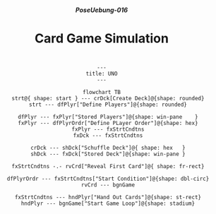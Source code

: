 ##### <p align="center"> PoseUebung-016 </p>

# <p align="center"> Card Game Simulation </p>

<div align="center">


```mermaid

---
title: UNO
---

flowchart TB
    strt@{ shape: start } --- crDck[Create Deck]@{shape: rounded}
    strt --- dfPlyr["Define Players"]@{shape: rounded}

    dfPlyr --- fxPlyr["Stored Players"]@{shape: win-pane	}
    fxPlyr --- dfPlyrOrdr["Define PLayer Order"]@{shape: hex}
    fxPlyr --- fxStrtCndtns
    fxDck --- fxStrtCndtns

    crDck --- shDck["Schuffle Deck"]@{ shape: hex	}
    shDck --- fxDck["Stored Deck"]@{shape: win-pane	}

    fxStrtCndtns -.- rvCrd["Reveal First Card"]@{ shape: fr-rect}

    dfPlyrOrdr --- fxStrtCndtns["Start Condition"]@{shape: dbl-circ}
    rvCrd --- bgnGame

    fxStrtCndtns --- hndPlyr["Hand Out Cards"]@{shape: st-rect}
    hndPlyr --- bgnGame["Start Game Loop"]@{shape: stadium}

```



</div>